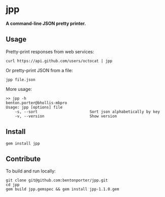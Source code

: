 jpp
===

**A command-line JSON pretty printer.**

Usage
-----

Pretty-print responses from web services:

    curl https://api.github.com/users/octocat | jpp

Or pretty-print JSON from a file:

    jpp file.json
    
More usage:

    >> jpp -h                                                                                                                                    benton.porter@bhollis-mbpro
    Usage: jpp [options] file
        -s, --sort                       Sort json alphabetically by key
        -v, --version                    Show version


Install
-------

    gem install jpp
    
    
Contribute
----------

To build and run locally:

    git clone git@github.com:bentonporter/jpp.git
    cd jpp
    gem build jpp.gemspec && gem install jpp-1.1.0.gem
